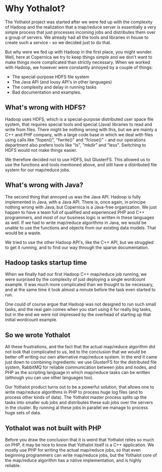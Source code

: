 # Why Yothalot?

The Yothalot project was started after we were fed up with the complexity
of Hadoop and the realization that a map/reduce server is essentially
a very simple process that just processes incoming jobs and distributes
them over a group of servers. We already had all the tools and libraries
in house to create such a service - so we decided just to do that.

But why were we fed up with Hadoop in the first place, you might wonder.
Well, here at Copernica we try to keep things simple and we don't want
to make things more complicated than strictly necessary. When we worked
with Hadoop, we however were constantly annoyed by a couple of things:

- The special-purpose HDFS file system
- The Java API (and lousy API's in other languages)
- The complexity and delay in running tasks
- Bad documentation and examples.


## What's wrong with HDFS?

Hadoop uses HDFS, which is a special-purpose distributed user space 
file system, that requires special tools and special (Java) libraries 
to read and write from files. There might be nothing wrong with this,
but we are mainly a C++ and PHP company, with a large code base 
in which we deal with files using calls like "fopen()", "fwrite()" and 
"fclose()" - and our operations department also prefers tools like "ls", 
"mkdir" and "less". Switching to HDFS would not make things easier.

We therefore decided not to use HDFS, but GlusterFS. This allowed us 
to use the functions and tools mentioned above, and still have a 
distributed file system for our map/reduce jobs.


## What's wrong with Java?

The second thing that annoyed us was the Java API. Hadoop is fully 
implemented in Java, with a Java API. There is, once again, in principe 
nothing wrong with Java, but Copernica is a Java-free organization. We 
just happen to have a team full of qualified and experienced PHP and 
C++ programmers, and most of our business logic is written in these 
languages as well. If we had to write map/reduce algorithms in Java, 
we would be unable to use the functions and objects from our existing data
models. That would be a waste.

We tried to use the other Hadoop API's, like the C++ API, but we
struggled to get it running, and to find our way through the sparse
documentation.


## Hadoop tasks startup time

When we finally had our first Hadoop C++ map/reduce job running, we were 
surprised by the complexity of just deploying a single wordcount 
example. It was much more complicated than we thought to be necessary, and
at the same time it took almost a minute before the task even started 
to run.

One could of course argue that Hadoop was not designed to run such 
small tasks, and the real gain comes when you start using it for really
big tasks, but in the end we were not impressed by the overhead of 
starting up that initial wordcount example.


## So we wrote Yothalot

All these frustrations, and the fact that the actual map/reduce 
algorithm did not look that complicated to us, led to the conclusion that we 
would be better off writing our own alternative map/reduce system. In 
the end it came just down to combining ingredients: we use GlusterFS for
the distributed file system, RabbitMQ for reliable communication between 
jobs and nodes, and PHP as the scripting language in which map/reduce
tasks can be written (although you can use other languages too).

Our Yothalot product turns out to be a powerful solution, that allows
one to write map/reduce algorithms in PHP to process huge log files (and
to process other kinds of data). The Yothalot master process splits up 
the tasks into smaller sub jobs and distributes these sub jobs over the 
servers in the cluster. By running al these jobs in parallel we manage 
to process huge sets of data.


## Yothalot was not built with PHP

Before you draw the conclusion that it is weird that Yothalot relies
so much on PHP, it may be nice to know that Yothalot itself is a C++ 
application. We mostly use PHP for writing the actual map/reduce jobs, so that
even beginning programmers can write map/reduce jobs, but the Yothalot
core of the map/reduce algorithm has a native implementation, and is 
highly reliable. 
